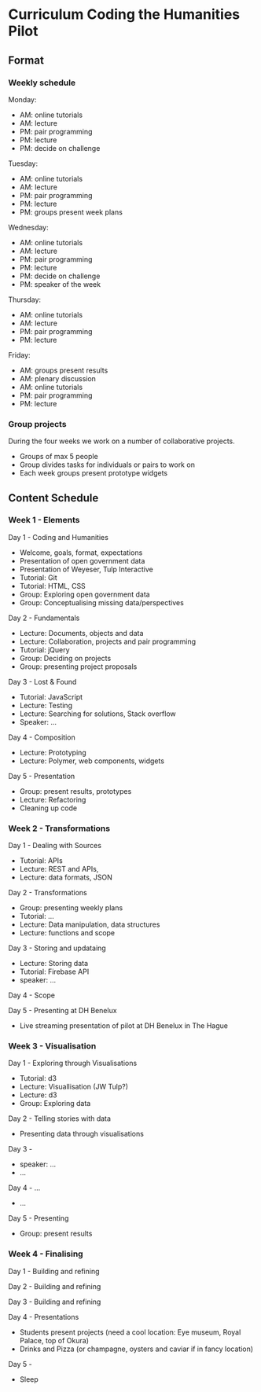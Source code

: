 # Curriculum Coding the Humanities Pilot

## Format

### Weekly schedule

Monday:
- AM: online tutorials
- AM: lecture
- PM: pair programming
- PM: lecture
- PM: decide on challenge

Tuesday:
- AM: online tutorials
- AM: lecture
- PM: pair programming
- PM: lecture
- PM: groups present week plans

Wednesday:
- AM: online tutorials
- AM: lecture
- PM: pair programming
- PM: lecture
- PM: decide on challenge
- PM: speaker of the week

Thursday:
- AM: online tutorials
- AM: lecture
- PM: pair programming
- PM: lecture

Friday:
- AM: groups present results
- AM: plenary discussion
- AM: online tutorials
- PM: pair programming
- PM: lecture

### Group projects

During the four weeks we work on a number of collaborative projects.

+ Groups of max 5 people
+ Group divides tasks for individuals or pairs to work on
+ Each week groups present prototype widgets

## Content Schedule

### Week 1 - Elements

Day 1 - Coding and Humanities
- Welcome, goals, format, expectations
- Presentation of open government data
- Presentation of Weyeser, Tulp Interactive
- Tutorial: Git
- Tutorial: HTML, CSS
- Group: Exploring open government data
- Group: Conceptualising missing data/perspectives

Day 2 - Fundamentals
- Lecture: Documents, objects and data
- Lecture: Collaboration, projects and pair programming
- Tutorial: jQuery
- Group: Deciding on projects
- Group: presenting project proposals

Day 3 - Lost & Found
- Tutorial: JavaScript
- Lecture: Testing
- Lecture: Searching for solutions, Stack overflow
- Speaker: ...

Day 4 - Composition
- Lecture: Prototyping
- Lecture: Polymer, web components, widgets

Day 5 - Presentation
- Group: present results, prototypes
- Lecture: Refactoring
- Cleaning up code
 

### Week 2 - Transformations

Day 1 - Dealing with Sources
- Tutorial: APIs
- Lecture: REST and APIs, 
- Lecture: data formats, JSON

Day 2 - Transformations
- Group: presenting weekly plans
- Tutorial: ...
- Lecture: Data manipulation, data structures
- Lecture: functions and scope

Day 3 - Storing and updataing
- Lecture: Storing data
- Tutorial: Firebase API
- speaker: ...

Day 4 - Scope

Day 5 - Presenting at DH Benelux
- Live streaming presentation of pilot at DH Benelux in The Hague

### Week 3 - Visualisation

Day 1 - Exploring through Visualisations
- Tutorial: d3
- Lecture: Visuallisation (JW Tulp?)
- Lecture: d3
- Group: Exploring data

Day 2 - Telling stories with data
- Presenting data through visualisations

Day 3 - 
- speaker: ...
- ...

Day 4 - ...
- ...

Day 5 - Presenting
- Group: present results

### Week 4 - Finalising

Day 1 - Building and refining

Day 2 - Building and refining

Day 3 - Building and refining

Day 4 - Presentations
- Students present projects (need a cool location: Eye museum, Royal Palace, top of Okura)
- Drinks and Pizza (or champagne, oysters and caviar if in fancy location)

Day 5 - 
- Sleep

